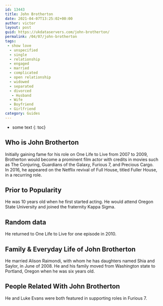 ```yaml
---
id: 13443
title: John Brotherton
date: 2021-04-07T13:25:02+00:00
author: victor
layout: post
guid: https://ukdataservers.com/john-brotherton/
permalink: /04/07/john-brotherton
tags:
 - show love
  - unspecified
  - single
  - relationship
  - engaged
  - married
  - complicated
  - open relationship
  - widowed
  - separated
  - divorced
   - Husband
  - Wife
  - Boyfriend
  - Girlfriend
category: Guides
---
```


* some text
{: toc}


## Who is John Brotherton



Initially gaining fame for his role on One Life to Live from 2007 to 2009, Brotherton would become a prominent film actor with credits in movies such as The Conjuring, Guardians of the Galaxy, Furious 7, and Precious Cargo. In 2016, he appeared on the Netflix revival of Full House, titled Fuller House, in a recurring role. 

                
                
                
## Prior to Popularity



He was 10 years old when he first started acting. He would attend Oregon State University and joined the fraternity Kappa Sigma. 

                
                
                
## Random data



He returned to One Life to Live for one episode in 2010. 

                
                
                
## Family & Everyday Life of John Brotherton



He married Alison Raimondi, with whom he has daughters named Shia and Saylor, in June of 2008. He and his family moved from Washington state to Portland, Oregon when he was six years old. 

                
                
                
## People Related With John Brotherton



He and Luke Evans were both featured in supporting roles in Furious 7. 

                
              
            
          
          
          